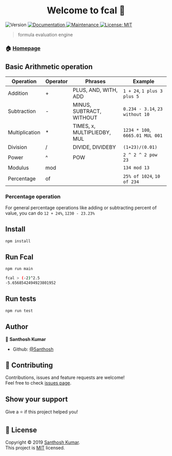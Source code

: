 <h1 align="center">Welcome to fcal 👋</h1>
<p>
  <img alt="Version" src="https://img.shields.io/badge/version-1.0.0-blue.svg?cacheSeconds=2592000" />
  <a href="https://github.com/5anthosh/fcal#readme" target="_blank">
    <img alt="Documentation" src="https://img.shields.io/badge/documentation-yes-brightgreen.svg" />
  </a>
  <a href="https://github.com/5anthosh/fcal/graphs/commit-activity" target="_blank">
    <img alt="Maintenance" src="https://img.shields.io/badge/Maintained%3F-yes-green.svg" />
  </a>
  <a href="https://github.com/5anthosh/fcal/blob/master/LICENSE" target="_blank">
    <img alt="License: MIT" src="https://img.shields.io/badge/License-MIT-yellow.svg" />
  </a>
</p>

> formula evaluation engine

### 🏠 [Homepage](https://github.com/5anthosh/fcal#readme)

## Basic Arithmetic operation

| Operation      | Operator | Phrases                     | Example                         |
| -------------- | -------- | --------------------------- | ------------------------------- |
| Addition       | +        | PLUS, AND, WITH, ADD        | `1 + 24`, `1 plus 3 plus 5`     |
| Subtraction    | -        | MINUS, SUBTRACT, WITHOUT    | `0.234 - 3.14`, `23 without 10` |
| Multiplication | \*       | TIMES, x, MULTIPLIEDBY, MUL | `1234 * 100`, `6665.01 MUL 001` |
| Division       | /        | DIVIDE, DIVIDEBY            | `(1+23)/(0.01)`                 |
| Power          | ^        | POW                         | `2 ^ 2 ^ 2 pow 23`              |
| Modulus        | mod      |                             | `134 mod 13`                    |
| Percentage     | of       |                             | `25% of 1024`, `10 of 234`      |

### Percentage operation

For general percentage operations like adding or subtracting percent of value, you can do
`12 + 24%`, `1230 - 23.23%`

## Install

```sh
npm install
```

## Run Fcal

```sh
npm run main

fcal > (-2)^2.5
-5.6568542494923801952
```

## Run tests

```sh
npm run test
```

## Author

👤 **Santhosh Kumar**

- Github: [@5anthosh](https://github.com/5anthosh)

## 🤝 Contributing

Contributions, issues and feature requests are welcome!<br />Feel free to check [issues page](https://github.com/5anthosh/fcal/issues).

## Show your support

Give a ⭐️ if this project helped you!

## 📝 License

Copyright © 2019 [Santhosh Kumar](https://github.com/5anthosh).<br />
This project is [MIT](https://github.com/5anthosh/fcal/blob/master/LICENSE) licensed.

